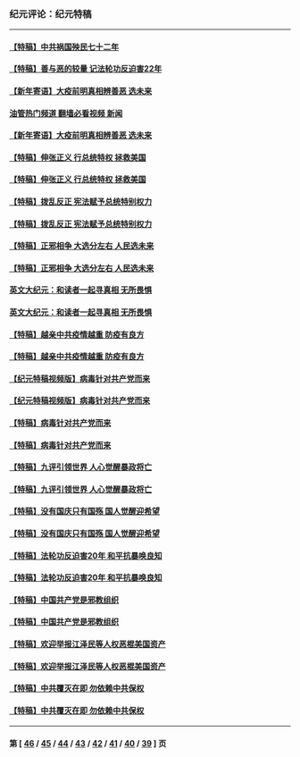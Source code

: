 ### 纪元评论：纪元特稿
---
#### [【特稿】中共祸国殃民七十二年](../../pages/nsc424/n13272607.md?02020330) 
#### [【特稿】善与恶的较量 记法轮功反迫害22年](../../pages/nsc424/n13086597.md?02020330) 
#### [【新年寄语】大疫前明真相辨善恶 选未来](../../pages/nsc424/n12660855.md?02020330) 
#### [油管热门频道 翻墙必看视频 新闻](ok?02020330)
#### [【新年寄语】大疫前明真相辨善恶 选未来](../../pages/nsc424/n12660855.md?02020330) 
#### [【特稿】伸张正义 行总统特权 拯救美国](../../pages/nsc424/n12616806.md?02020330) 
#### [【特稿】伸张正义 行总统特权 拯救美国](../../pages/nsc424/n12616806.md?02020330) 
#### [【特稿】拨乱反正 宪法赋予总统特别权力](../../pages/nsc424/n12598306.md?02020330) 
#### [【特稿】拨乱反正 宪法赋予总统特别权力](../../pages/nsc424/n12598306.md?02020330) 
#### [【特稿】正邪相争 大选分左右 人民选未来](../../pages/nsc424/n12545208.md?02020330) 
#### [【特稿】正邪相争 大选分左右 人民选未来](../../pages/nsc424/n12545208.md?02020330) 
#### [英文大纪元：和读者一起寻真相 无所畏惧](../../pages/nsc424/n12542027.md?02020330) 
#### [英文大纪元：和读者一起寻真相 无所畏惧](../../pages/nsc424/n12542027.md?02020330) 
#### [【特稿】越亲中共疫情越重 防疫有良方](../../pages/nsc424/n12042989.md?02020330) 
#### [【特稿】越亲中共疫情越重 防疫有良方](../../pages/nsc424/n12042989.md?02020330) 
#### [【纪元特稿视频版】病毒针对共产党而来](../../pages/nsc424/n11977328.md?02020330) 
#### [【纪元特稿视频版】病毒针对共产党而来](../../pages/nsc424/n11977328.md?02020330) 
#### [【特稿】病毒针对共产党而来](../../pages/nsc424/n11928818.md?02020330) 
#### [【特稿】病毒针对共产党而来](../../pages/nsc424/n11928818.md?02020330) 
#### [【特稿】九评引领世界 人心觉醒暴政将亡](../../pages/nsc424/n11660496.md?02020330) 
#### [【特稿】九评引领世界 人心觉醒暴政将亡](../../pages/nsc424/n11660496.md?02020330) 
#### [【特稿】没有国庆只有国殇 国人觉醒迎希望](../../pages/nsc424/n11549354.md?02020330) 
#### [【特稿】没有国庆只有国殇 国人觉醒迎希望](../../pages/nsc424/n11549354.md?02020330) 
#### [【特稿】法轮功反迫害20年 和平抗暴唤良知](../../pages/nsc424/n11389135.md?02020330) 
#### [【特稿】法轮功反迫害20年 和平抗暴唤良知](../../pages/nsc424/n11389135.md?02020330) 
#### [【特稿】中国共产党是邪教组织](../../pages/nsc424/n11355551.md?02020330) 
#### [【特稿】中国共产党是邪教组织](../../pages/nsc424/n11355551.md?02020330) 
#### [【特稿】欢迎举报江泽民等人权恶棍美国资产](../../pages/nsc424/n11303040.md?02020330) 
#### [【特稿】欢迎举报江泽民等人权恶棍美国资产](../../pages/nsc424/n11303040.md?02020330) 
#### [【特稿】中共覆灭在即 勿依赖中共保权](../../pages/nsc424/n11278510.md?02020330) 
#### [【特稿】中共覆灭在即 勿依赖中共保权](../../pages/nsc424/n11278510.md?02020330) 

---
#### 第 [ [46](./46.md?02020330) / [45](./45.md?02020330) / [44](./44.md?02020330) / [43](./43.md?02020330) / [42](./42.md?02020330) / [41](./41.md?02020330) / [40](./40.md?02020330) / [39](./39.md?02020330) ] 页
